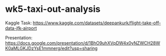 # wk5-taxi-out-analysis

Kaggle Task:
https://www.kaggle.com/datasets/deepankurk/flight-take-off-data-jfk-airport

Presentation:
https://docs.google.com/presentation/d/1BhO9uhXVpDW4x0yNZWCH28WK0aMLGKJDzYsE1mmnerg/edit?usp=sharing
